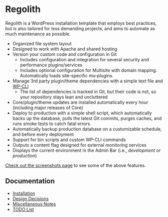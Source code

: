 # Regolith

Regolith is a WordPress installation template that employs best practices, but is also tailored for less demanding projects, and aims to automate as much maintenance as possible.

* Organized file system layout
* Designed to work with Apache and shared hosting
* Version your custom code and configuration in Git
	* Includes configuration and integration for several security and performance plugins/services
	* Includes optional configuration for Multisite with domain mapping. Automatically loads site-specific mu-plugins.
* Manage 3rd party plugin/theme dependencies with a simple text file and [WP-CLI](http://wp-cli.org/)
	* The list of dependencies is tracked in Git, but their code is not, so your repository stays lean and uncluttered
* Core/plugin/theme updates are installed automatically every hour (including major releases of Core)
* Deploy to production with a simple shell script, which automatically backs up the database, pulls the latest Git commits, purges caches, and runs smoke tests to catch fatal errors.
* Automatically backup production database on a customizable schedule, and before every deployment
* Support for bin scripts and custom WP-CLI commands
* Outputs a content flag designed for external monitoring services
* Displays the current environment in the Admin Bar (i.e., _development_ or _production_)

[Check out the screenshots page](docs/screenshots.md) to see some of the above features.

## Documentation

* [Installation](docs/install.md)
* [Design Decisions](docs/design-decisions.md)
* [Miscellaneous Notes](docs/miscellaneous-notes.md)
* [TODO List](docs/todo.md)
